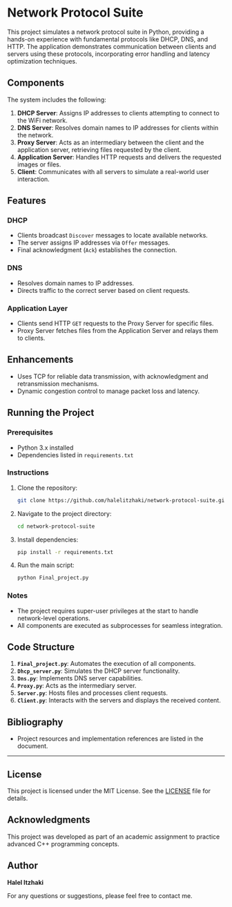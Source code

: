 
# Network Protocol Suite

This project simulates a network protocol suite in Python, providing a hands-on experience with fundamental protocols like DHCP, DNS, and HTTP. The application demonstrates communication between clients and servers using these protocols, incorporating error handling and latency optimization techniques.

## Components

The system includes the following:

1. **DHCP Server**: Assigns IP addresses to clients attempting to connect to the WiFi network.
2. **DNS Server**: Resolves domain names to IP addresses for clients within the network.
3. **Proxy Server**: Acts as an intermediary between the client and the application server, retrieving files requested by the client.
4. **Application Server**: Handles HTTP requests and delivers the requested images or files.
5. **Client**: Communicates with all servers to simulate a real-world user interaction.

## Features

### DHCP
- Clients broadcast `Discover` messages to locate available networks.
- The server assigns IP addresses via `Offer` messages.
- Final acknowledgment (`Ack`) establishes the connection.

### DNS
- Resolves domain names to IP addresses.
- Directs traffic to the correct server based on client requests.

### Application Layer
- Clients send HTTP `GET` requests to the Proxy Server for specific files.
- Proxy Server fetches files from the Application Server and relays them to clients.

## Enhancements
- Uses TCP for reliable data transmission, with acknowledgment and retransmission mechanisms.
- Dynamic congestion control to manage packet loss and latency.

## Running the Project

### Prerequisites
- Python 3.x installed
- Dependencies listed in `requirements.txt`

### Instructions
1. Clone the repository:
   ```bash
   git clone https://github.com/halelitzhaki/network-protocol-suite.git
   ```
2. Navigate to the project directory:
   ```bash
   cd network-protocol-suite
   ```
3. Install dependencies:
   ```bash
   pip install -r requirements.txt
   ```
4. Run the main script:
   ```bash
   python Final_project.py
   ```

### Notes
- The project requires super-user privileges at the start to handle network-level operations.
- All components are executed as subprocesses for seamless integration.

## Code Structure

1. **`Final_project.py`**: Automates the execution of all components.
2. **`Dhcp_server.py`**: Simulates the DHCP server functionality.
3. **`Dns.py`**: Implements DNS server capabilities.
4. **`Proxy.py`**: Acts as the intermediary server.
5. **`Server.py`**: Hosts files and processes client requests.
6. **`Client.py`**: Interacts with the servers and displays the received content.

## Bibliography
- Project resources and implementation references are listed in the document.

---

## License

This project is licensed under the MIT License. See the [LICENSE](LICENSE) file for details.

## Acknowledgments

This project was developed as part of an academic assignment to practice advanced C++ programming concepts.

## Author

**Halel Itzhaki**

For any questions or suggestions, please feel free to contact me.

